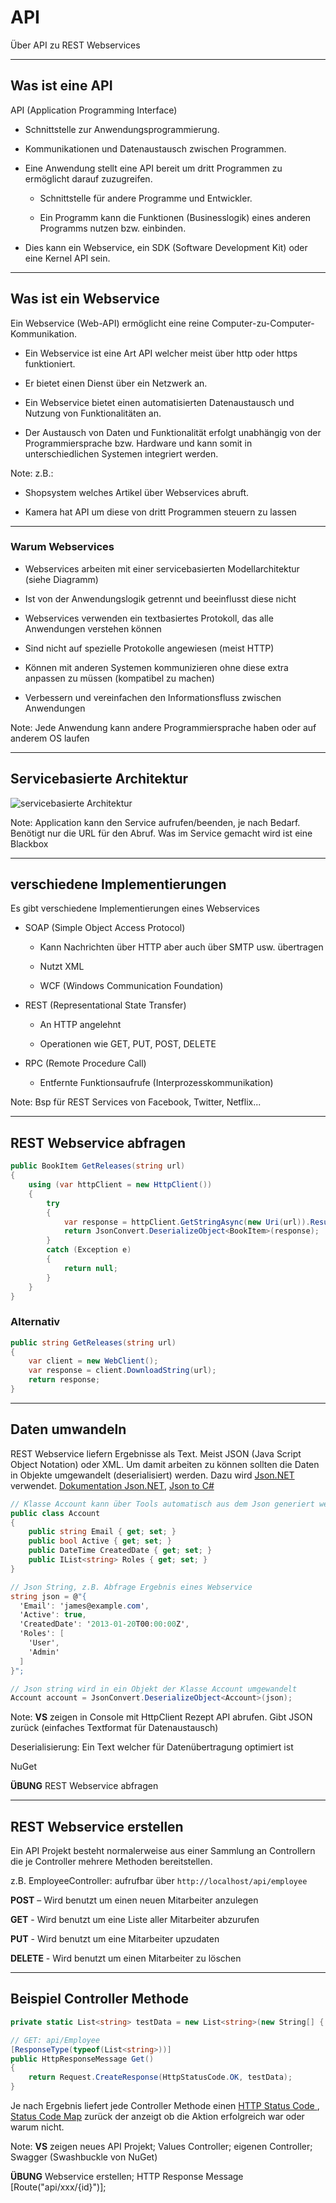 # API

Über API zu REST Webservices

---

<!-- .slide: class="left" -->
## Was ist eine API

API (Application Programming Interface)

* Schnittstelle zur Anwendungsprogrammierung.

* Kommunikationen und Datenaustausch zwischen Programmen.

* Eine Anwendung stellt eine API bereit um dritt Programmen zu ermöglicht darauf zuzugreifen.

    * Schnittstelle für andere Programme und Entwickler.

    * Ein Programm kann die Funktionen (Businesslogik) eines anderen Programms nutzen bzw. einbinden.

* Dies kann ein Webservice, ein SDK (Software Development Kit) oder eine Kernel API sein.

---

<!-- .slide: class="left" -->
## Was ist ein Webservice

Ein Webservice (Web-API) ermöglicht eine reine Computer-zu-Computer-Kommunikation.

* Ein Webservice ist eine Art API welcher meist über http oder https funktioniert.

* Er bietet einen Dienst über ein Netzwerk an.

* Ein Webservice bietet einen automatisierten Datenaustausch und Nutzung von Funktionalitäten an.

* Der Austausch von Daten und Funktionalität erfolgt unabhängig von der Programmiersprache bzw. Hardware und kann somit in unterschiedlichen Systemen integriert werden.

Note: z.B.:

* Shopsystem welches Artikel über Webservices abruft.

* Kamera hat API um diese von dritt Programmen steuern zu lassen

---

<!-- .slide: class="left" -->
### Warum Webservices

* Webservices arbeiten mit einer servicebasierten Modellarchitektur (siehe Diagramm)

* Ist von der Anwendungslogik getrennt und beeinflusst diese nicht

* Webservices verwenden ein textbasiertes Protokoll, das alle Anwendungen verstehen können

* Sind nicht auf spezielle Protokolle angewiesen (meist HTTP)

* Können mit anderen Systemen kommunizieren ohne diese extra anpassen zu müssen (kompatibel zu machen)

* Verbessern und vereinfachen den Informationsfluss zwischen Anwendungen

Note: Jede Anwendung kann andere Programmiersprache haben oder auf anderem OS laufen

---

<!-- .slide: class="left" -->
## Servicebasierte Architektur

![servicebasierte Architektur](Images/webservicemodel.png)

Note: Application kann den Service aufrufen/beenden, je nach Bedarf. Benötigt nur die URL für den Abruf. Was im Service gemacht wird ist eine Blackbox

---

<!-- .slide: class="left" -->
## verschiedene Implementierungen

Es gibt verschiedene Implementierungen eines Webservices

* SOAP (Simple Object Access Protocol)

    * Kann Nachrichten über HTTP aber auch über SMTP usw. übertragen

    * Nutzt XML

    * WCF (Windows Communication Foundation)

* REST (Representational State Transfer)

    * An HTTP angelehnt

    * Operationen wie GET, PUT, POST, DELETE

* RPC (Remote Procedure Call)

    * Entfernte Funktionsaufrufe (Interprozesskommunikation)

Note: Bsp für REST Services von Facebook, Twitter, Netflix...

---

<!-- .slide: class="left" -->
## REST Webservice abfragen

```csharp []
public BookItem GetReleases(string url)
{
    using (var httpClient = new HttpClient())
    {
        try
        {
            var response = httpClient.GetStringAsync(new Uri(url)).Result;
            return JsonConvert.DeserializeObject<BookItem>(response);
        }
        catch (Exception e)
        {
            return null;
        }
    }
}
```

### Alternativ

```csharp []
public string GetReleases(string url)
{
    var client = new WebClient();
    var response = client.DownloadString(url);
    return response;
}
```

---

<!-- .slide: class="left" -->
## Daten umwandeln

REST Webservice liefern Ergebnisse als Text. Meist JSON (Java Script Object Notation) oder XML.
Um damit arbeiten zu können sollten die Daten in Objekte umgewandelt (deserialisiert) werden. Dazu wird [Json.NET](https://www.newtonsoft.com/json) verwendet. [Dokumentation Json.NET](https://www.newtonsoft.com/json/help/html/Introduction.htm), [Json to C#](http://json2csharp.com/)

```csharp []
// Klasse Account kann über Tools automatisch aus dem Json generiert werden
public class Account
{
    public string Email { get; set; }
    public bool Active { get; set; }
    public DateTime CreatedDate { get; set; }
    public IList<string> Roles { get; set; }
}

// Json String, z.B. Abfrage Ergebnis eines Webservice
string json = @"{
  'Email': 'james@example.com',
  'Active': true,
  'CreatedDate': '2013-01-20T00:00:00Z',
  'Roles': [
    'User',
    'Admin'
  ]
}";

// Json string wird in ein Objekt der Klasse Account umgewandelt
Account account = JsonConvert.DeserializeObject<Account>(json);
```

Note:
 **VS** zeigen in Console mit HttpClient Rezept API abrufen. Gibt JSON zurück (einfaches Textformat für Datenaustausch)

 Deserialisierung: Ein Text welcher für Datenübertragung optimiert ist

 NuGet

**ÜBUNG** REST Webservice abfragen

---

<!-- .slide: class="left" -->
## REST Webservice erstellen

Ein API Projekt besteht normalerweise aus einer Sammlung an Controllern die je Controller mehrere Methoden bereitstellen.

z.B. EmployeeController: aufrufbar über `http://localhost/api/employee`

**POST** – Wird benutzt um einen neuen Mitarbeiter anzulegen

**GET** - Wird benutzt um eine Liste aller Mitarbeiter abzurufen

**PUT** - Wird benutzt um eine Mitarbeiter upzudaten

**DELETE** - Wird benutzt um einen Mitarbeiter zu löschen

---

<!-- .slide: class="left" -->
## Beispiel Controller Methode

```csharp []
private static List<string> testData = new List<string>(new String[] { "Mitarbeiter1", "Andreas", "Hans", "Eddy" });

// GET: api/Employee
[ResponseType(typeof(List<string>))]
public HttpResponseMessage Get()
{
    return Request.CreateResponse(HttpStatusCode.OK, testData);
}
```

Je nach Ergebnis liefert jede Controller Methode einen [HTTP Status Code ](https://docs.microsoft.com/de-de/dotnet/api/system.net.httpstatuscode?view=netframework-4.8), [Status Code Map](https://restlet.com/http-status-map/) zurück der anzeigt ob die Aktion erfolgreich war oder warum nicht.

Note:
**VS** zeigen neues API Projekt; Values Controller; eigenen Controller; Swagger (Swashbuckle von NuGet)

**ÜBUNG** Webservice erstellen; HTTP Response Message [Route("api/xxx/{id}")];
